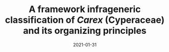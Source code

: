 ---
title: "A framework infrageneric classification of <i>Carex</i> (Cyperaceae) and its organizing principles"
collection: publications
permalink: /publication/Roalson et al 2021 JSE Classification Carex
date: 2021-01-31
venue: 'Journal of Systematics and Evolution'
paperurl: '/files/pdf/research/Roalson et al 2021 JSE Classification Carex.pdf'
link: 'https://doi.org/10.1111/jse.12722'
#code: 'https://doi.org/...'
#github: 'https://github.com/jimarcor/...'
citation: 'Roalson EH, Jiménez-Mejías P, Hipp AL, Benítez-Benítez C, Bruederle LP, Chung K-S, Escudero M, Ford BA, Ford K, Gebauer S, Gehrke B, Hahn M, Hayat MQ, Hoffmann MH, Jin X-F, Kim S, Larridon I, Léveillé-Bourret É, Lu Y-F, Luceño M, Maguilla E, <B>Márquez-Corro JI</B>, Martín-Bravo S, Masaki T, Míguez M, Naczi RFC, Reznicek AA, Spalink D, Starr JR, Uzma, Villaverde T, Waterway MJ, Wilson KL, Zhang S. 2021. &quot;A framework infrageneric classification of Carex (Cyperaceae) and its organizing principles&quot; <i>Journal of Systematics and Evolution</i> 59(4): 726-762. doi:10.7717/peerj.11336'
---